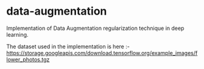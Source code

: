 # data-augmentation
Implementation of Data Augmentation regularization technique in deep learning.

The dataset used in the implementation is here :- https://storage.googleapis.com/download.tensorflow.org/example_images/flower_photos.tgz
